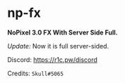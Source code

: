 # np-fx

**NoPixel 3.0 FX With Server Side Full.**

*Update:* Now it is full server-sided.

Discord: https://r1c.pw/discord

Credits: `Skull#5065`
<!-- <p align="center">
  <img alig src=""/>
</p>
 -->
